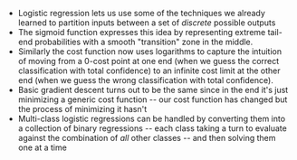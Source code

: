 * Logistic regression lets us use some of the techniques we already learned to partition inputs between a set of *discrete* possible outputs
* The sigmoid function expresses this idea by representing extreme tail-end probabilities with a smooth "transition" zone in the middle.
* Similarly the cost function now uses logarithms to capture the intuition of moving from a 0-cost point at one end (when we guess the correct classification with total confidence) to an infinite cost limit at the other end (when we guess the wrong classification with total confidence).
* Basic gradient descent turns out to be the same since in the end it's just minimizing a generic cost function -- our cost function has changed but the process of minimizing it hasn't
* Multi-class logistic regressions can be handled by converting them into a collection of binary regressions -- each class taking a turn to evaluate against the combination of *all* other classes -- and then solving them one at a time
